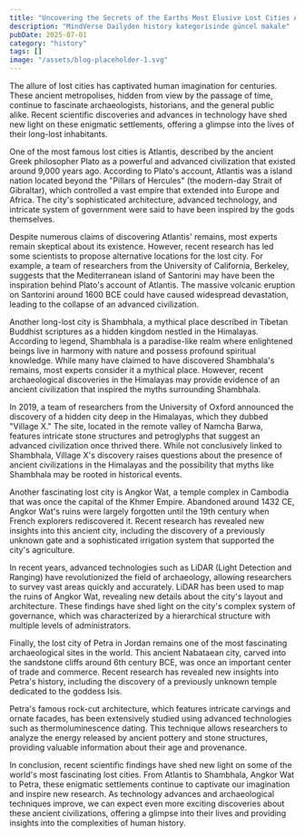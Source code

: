 ```yaml
---
title: "Uncovering the Secrets of the Earths Most Elusive Lost Cities A Journey Through Time and Mystery"
description: "MindVerse Dailyden history kategorisinde güncel makale"
pubDate: 2025-07-01
category: "history"
tags: []
image: "/assets/blog-placeholder-1.svg"
---
```


The allure of lost cities has captivated human imagination for centuries. These ancient metropolises, hidden from view by the passage of time, continue to fascinate archaeologists, historians, and the general public alike. Recent scientific discoveries and advances in technology have shed new light on these enigmatic settlements, offering a glimpse into the lives of their long-lost inhabitants.

One of the most famous lost cities is Atlantis, described by the ancient Greek philosopher Plato as a powerful and advanced civilization that existed around 9,000 years ago. According to Plato's account, Atlantis was a island nation located beyond the "Pillars of Hercules" (the modern-day Strait of Gibraltar), which controlled a vast empire that extended into Europe and Africa. The city's sophisticated architecture, advanced technology, and intricate system of government were said to have been inspired by the gods themselves.

Despite numerous claims of discovering Atlantis' remains, most experts remain skeptical about its existence. However, recent research has led some scientists to propose alternative locations for the lost city. For example, a team of researchers from the University of California, Berkeley, suggests that the Mediterranean island of Santorini may have been the inspiration behind Plato's account of Atlantis. The massive volcanic eruption on Santorini around 1600 BCE could have caused widespread devastation, leading to the collapse of an advanced civilization.

Another long-lost city is Shambhala, a mythical place described in Tibetan Buddhist scriptures as a hidden kingdom nestled in the Himalayas. According to legend, Shambhala is a paradise-like realm where enlightened beings live in harmony with nature and possess profound spiritual knowledge. While many have claimed to have discovered Shambhala's remains, most experts consider it a mythical place. However, recent archaeological discoveries in the Himalayas may provide evidence of an ancient civilization that inspired the myths surrounding Shambhala.

In 2019, a team of researchers from the University of Oxford announced the discovery of a hidden city deep in the Himalayas, which they dubbed "Village X." The site, located in the remote valley of Namcha Barwa, features intricate stone structures and petroglyphs that suggest an advanced civilization once thrived there. While not conclusively linked to Shambhala, Village X's discovery raises questions about the presence of ancient civilizations in the Himalayas and the possibility that myths like Shambhala may be rooted in historical events.

Another fascinating lost city is Angkor Wat, a temple complex in Cambodia that was once the capital of the Khmer Empire. Abandoned around 1432 CE, Angkor Wat's ruins were largely forgotten until the 19th century when French explorers rediscovered it. Recent research has revealed new insights into this ancient city, including the discovery of a previously unknown gate and a sophisticated irrigation system that supported the city's agriculture.

In recent years, advanced technologies such as LiDAR (Light Detection and Ranging) have revolutionized the field of archaeology, allowing researchers to survey vast areas quickly and accurately. LiDAR has been used to map the ruins of Angkor Wat, revealing new details about the city's layout and architecture. These findings have shed light on the city's complex system of governance, which was characterized by a hierarchical structure with multiple levels of administrators.

Finally, the lost city of Petra in Jordan remains one of the most fascinating archaeological sites in the world. This ancient Nabataean city, carved into the sandstone cliffs around 6th century BCE, was once an important center of trade and commerce. Recent research has revealed new insights into Petra's history, including the discovery of a previously unknown temple dedicated to the goddess Isis.

Petra's famous rock-cut architecture, which features intricate carvings and ornate facades, has been extensively studied using advanced technologies such as thermoluminescence dating. This technique allows researchers to analyze the energy released by ancient pottery and stone structures, providing valuable information about their age and provenance.

In conclusion, recent scientific findings have shed new light on some of the world's most fascinating lost cities. From Atlantis to Shambhala, Angkor Wat to Petra, these enigmatic settlements continue to captivate our imagination and inspire new research. As technology advances and archaeological techniques improve, we can expect even more exciting discoveries about these ancient civilizations, offering a glimpse into their lives and providing insights into the complexities of human history.